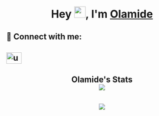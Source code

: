 <!--
**certified-draco/certified-draco** is a ✨ _special_ ✨ repository because its `README.md` (this file) appears on your GitHub profile.

Here are some ideas to get you started:

- 🔭 I’m currently working on ...
- 🌱 I’m currently learning ...
- 👯 I’m looking to collaborate on ...
- 🤔 I’m looking for help with ...
- 💬 Ask me about ...
- 📫 How to reach me: ...
- 😄 Pronouns: ...
- ⚡ Fun fact: ...
-->
<h1 align="center"> Hey <img width="30px" src="https://github.com/certified-draco/certified-draco/blob/main/hi.gif">, I'm <a href="https://www.linkedin.com/in/olamide-fasogbon/">Olamide</a></h1>

## 🤝 Connect with me:
<a href="https://linkedin.com/in/olamide-fasogbon" target="blank"><img align="center" src="https://raw.githubusercontent.com/rahuldkjain/github-profile-readme-generator/master/src/images/icons/Social/linked-in-alt.svg" alt="username" height="30" width="40" /></a>
---
<h2 align="center"> Olamide's Stats
   <a href="https://www.linkedin.com/in/olamide-fasogbon/">
     <br><img src="https://github.com/certified-draco/certified-draco/blob/main/github-metrics.svg"><br> 
  </a>
</h2>

<div align="center">
  <br><img src="https://github-readme-stats.vercel.app/api?username=certified-draco"><br> 
</div>

